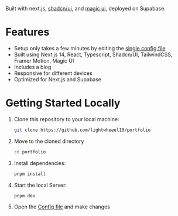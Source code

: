 
Built with next.js, [shadcn/ui](https://ui.shadcn.com/), and [magic ui](https://magicui.design/), deployed on Supabase.

# Features

- Setup only takes a few minutes by editing the [single config file](./src/data/resume.tsx)
- Built using Next.js 14, React, Typescript, Shadcn/UI, TailwindCSS, Framer Motion, Magic UI
- Includes a blog
- Responsive for different devices
- Optimized for Next.js and Supabase

# Getting Started Locally

1. Clone this repository to your local machine:

   ```bash
   git clone https://github.com/lightwheeel10/portfolio
   ```

2. Move to the cloned directory

   ```bash
   cd portfolio
   ```

3. Install dependencies:

   ```bash
   pnpm install
   ```

4. Start the local Server:

   ```bash
   pnpm dev
   ```

5. Open the [Config file](./src/data/resume.tsx) and make changes

